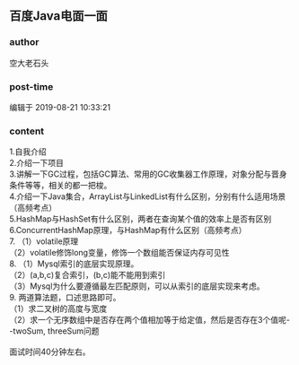 ## 百度Java电面一面
### author 
空大老石头
### post-time 

编辑于  2019-08-21 10:33:21
### content 
<div class="post-topic-des nc-post-content">
 <div>
  1.自我介绍
 </div>
 <div>
  2.介绍一下项目
 </div>
 <div>
  3.讲解一下GC过程，包括GC算法、常用的GC收集器工作原理，对象分配与晋身条件等等，相关的都一把梭。
 </div>
 <div>
  4.介绍一下Java集合，ArrayList与LinkedList有什么区别，分别有什么适用场景（高频考点）
 </div>
 <div>
  5.HashMap与HashSet有什么区别，两者在查询某个值的效率上是否有区别
 </div>
 <div>
  6.ConcurrentHashMap原理，与HashMap有什么区别（高频考点）
 </div>
 <div>
  <span>
   7. （1）volatile原理
  </span>
 </div>
 <div>
  （2）volatile修饰long变量，修饰一个数组能否保证内存可见性
 </div>
 <div>
  8. （1）Mysql索引的底层实现原理。
 </div>
 <div>
  （2）(a,b,c)复合索引，(b,c)能不能用到索引
 </div>
 <div>
  （3）Mysql为什么要遵循最左匹配原则，可以从索引的底层实现来考虑。
 </div>
 <div>
  9. 两道算法题，口述思路即可。
 </div>
 <div>
  （1）求二叉树的高度与宽度
 </div>
 <div>
  （2）求一个无序数组中是否存在两个值相加等于给定值，然后是否存在3个值呢--twoSum, threeSum问题
 </div>
 <div>
  <br/>
 </div>
 <div>
  面试时间40分钟左右。
 </div>
</div>
